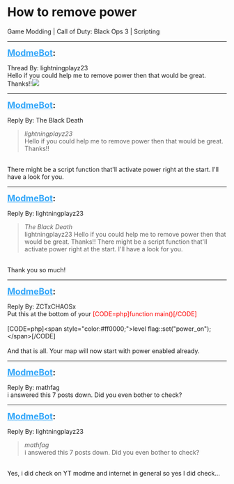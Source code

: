 # How to remove power
Game Modding | Call of Duty: Black Ops 3 | Scripting

---
<strong style="font-size: 1.4em;"><span style="text-decoration: underline;text-decoration-color: #34a7f9;"><span style="color:#34a7f9;">ModmeBot</span></span>:</strong>

<p>Thread By: lightningplayz23<br />Hello if you could help me to remove power then that would be great. Thanks!!<img style="max-width: 500px;" src="http://modme.co/emoticons/smile.png"></p>

---
<strong style="font-size: 1.4em;"><span style="text-decoration: underline;text-decoration-color: #34a7f9;"><span style="color:#34a7f9;">ModmeBot</span></span>:</strong>

<p>Reply By: The Black Death<br /><blockquote><em>lightningplayz23</em><br />Hello if you could help me to remove power then that would be great. Thanks!!</blockquote><br /> There might be a script function that&#39;ll activate power right at the start. I&#39;ll have a look for you.</p>

---
<strong style="font-size: 1.4em;"><span style="text-decoration: underline;text-decoration-color: #34a7f9;"><span style="color:#34a7f9;">ModmeBot</span></span>:</strong>

<p>Reply By: lightningplayz23<br /><blockquote><em>The Black Death</em><br />lightningplayz23 Hello if you could help me to remove power then that would be great. Thanks!!  There might be a script function that&#39;ll activate power right at the start. I&#39;ll have a look for you.</blockquote><br /> Thank you so much!</p>

---
<strong style="font-size: 1.4em;"><span style="text-decoration: underline;text-decoration-color: #34a7f9;"><span style="color:#34a7f9;">ModmeBot</span></span>:</strong>

<p>Reply By: ZCTxCHAOSx<br />Put this at the bottom of your <span style="color:#ff0000;">[CODE=php]function main()[/CODE]</span><br /> <br />[CODE=php]&lt;span style=&quot;color:#ff0000;&quot;&gt;level flag::set(&quot;power_on&quot;);&lt;/span&gt;[/CODE]<br /> <br />And that is all. Your map will now start with power enabled already.</p>

---
<strong style="font-size: 1.4em;"><span style="text-decoration: underline;text-decoration-color: #34a7f9;"><span style="color:#34a7f9;">ModmeBot</span></span>:</strong>

<p>Reply By: mathfag<br />i answered this 7 posts down. Did you even bother to check?</p>

---
<strong style="font-size: 1.4em;"><span style="text-decoration: underline;text-decoration-color: #34a7f9;"><span style="color:#34a7f9;">ModmeBot</span></span>:</strong>

<p>Reply By: lightningplayz23<br /><blockquote><em>mathfag</em><br />i answered this 7 posts down. Did you even bother to check?</blockquote><br /> Yes, i did check on YT modme and internet in general so yes I did check...</p>
